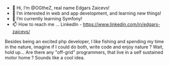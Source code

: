- 👋 Hi, I’m @OGtheZ, real name Edgars Zaicevs!
- 👀 I’m interested in web and app development, and learning new things!
- 🌱 I’m currently learning Symfony!
- 📫 How to reach me ... LinkedIn - https://www.linkedin.com/in/edgars-zaicevs/

Besides being an excited php developer, I like fishing and spending my time in the nature, imagine if I could do both, write code and enjoy nature ?
Wait, hold up... Are there any "off-grid" programmers, that live in a self sustained motor home ? Sounds like a cool idea.
